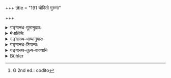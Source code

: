 +++
title = "191 चोदितो गुरुणा"

+++

<details><summary>गङ्गानथ-मूलानुवादः</summary>

Prompted by the Teacher, or even when not prompted, he should put forth his exertion to study, and also to doing what is helpful to the teacher.—(191)
</details>

<details><summary>मेधातिथिः</summary>

**नोदितो**[^५०६] **गुरुणा**नियुक्तो ऽपि कुर्याद् **अध्ययने योगं** यत्नम् । <u>ननु</u> चाहूतो ऽधीयीत इत्य् उक्तम् । कथम् अप्रणोदितस्य योग उच्यते । <u>गृहीत</u>वेदैकदेशस्य परिशेषकगुणार्थम् एतद् उच्यते । न तत्राचार्यनियोगो ऽपेक्षितव्यः । एवम् आचार्याय **हितं** यद् उदकुम्भाहरणादि श्रान्तसंवाहनादि तद् अप्य् अनियुक्तेन कर्तव्यम् ॥ २.१९१ ॥


[^५०६]:
     G 2nd ed.: codito
</details>

<details><summary>गङ्गानथ-भाष्यानुवादः</summary>

‘*Prompted*’—ordered—‘*by the teacher, he put forth his exertion*’—make an effort—‘*to study*.’

“It has been already laid down that ‘one should rend when wanted by the Teacher.’ How then can there he any exertion put forth by one who is
*not prompted*?”

What is here said refers to the student who has learnt a part of the Veda, and is going to learn the remainder; for this latter the ‘instruction of the teacher’ is not necessary.

Similarly he should do, without being told to do so, such helpful acts for the teacher as fetching jars of water, massaging his body whenever he happens to be fatigued, and so forth.—(191)
</details>

<details><summary>गङ्गानथ-टिप्पन्यः</summary>

This verse is quoted in *Vidhānapārijāta* (p. 521);—in *Madanapārijāta*
(p. 100);—in *Aparārka* (p. 64);—and in *Nṛsiṃhaprasāda* (Saṃskāra, p.
47a).
</details>

<details><summary>गङ्गानथ-तुल्य-वाक्यानि</summary>

*Gautama* (2.36, 37).—‘Reading, when called upon to do so;—addicted to
what is agreeable and beneficial to the Teacher.’

*Āpastamba-Dharmasūtra* (1.4.24, 26).—‘Engaged in work for the
Teacher:—Reading when called upon to do so.’

*Viṣṇu* (28.6, 7).—‘Reading on being called upon;—doing what is
agreeable and beneficial to the Teacher.’

*Yājñavalkya* (1-27).—‘On being called upon, he should read; whatever he
obtains as alms, he should present to the teacher; he should always do,
with mind, body and aot, what is good for the teacher.’

*Gobhila Gṛhyasūtra* (3.1.15).—‘He should be entirely under the
teacher.’
</details>

<details><summary>Bühler</summary>

191	Both when ordered by his teacher, and without a (special) command, (a student) shall always exert himself in studying (the Veda), and in doing what is serviceable to his teacher.
</details>

